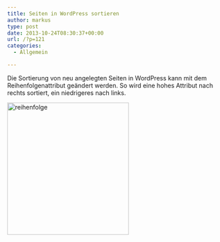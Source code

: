 ```yaml
---
title: Seiten in WordPress sortieren
author: markus
type: post
date: 2013-10-24T08:30:37+00:00
url: /?p=121
categories:
  - Allgemein

---
```

Die Sortierung von neu angelegten Seiten in WordPress kann mit dem Reihenfolgenattribut geändert werden. So wird eine hohes Attribut nach rechts sortiert, ein niedrigeres nach links.
  
[<img src="http://h2208525.stratoserver.net/wp-content/uploads/2013/10/reihenfolge.png" alt="reihenfolge" width="280" height="305" class="alignnone size-full wp-image-120" />][1]

 [1]: http://h2208525.stratoserver.net/wp-content/uploads/2013/10/reihenfolge.png
